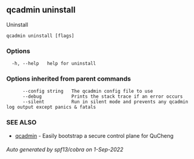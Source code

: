 ## qcadmin uninstall

Uninstall

```
qcadmin uninstall [flags]
```

### Options

```
  -h, --help   help for uninstall
```

### Options inherited from parent commands

```
      --config string   The qcadmin config file to use
      --debug           Prints the stack trace if an error occurs
      --silent          Run in silent mode and prevents any qcadmin log output except panics & fatals
```

### SEE ALSO

* [qcadmin](qcadmin.md)	 - Easily bootstrap a secure control plane for QuCheng

###### Auto generated by spf13/cobra on 1-Sep-2022
